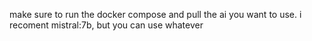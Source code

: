 make sure to run the docker compose and pull the ai you want to use. i recoment mistral:7b, but you can use whatever
